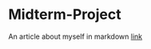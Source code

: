# Midterm-Project
An article about myself in markdown
 [link](https://github.com/cgreenlee21/markup-page1.git)
